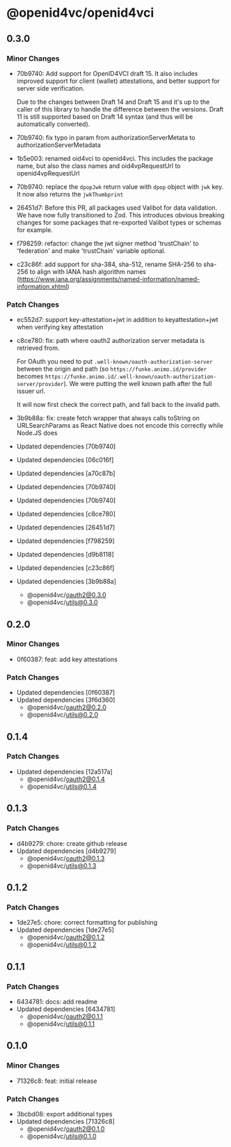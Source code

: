 # @openid4vc/openid4vci

## 0.3.0

### Minor Changes

- 70b9740: Add support for OpenID4VCI draft 15. It also includes improved support for client (wallet) attestations, and better support for server side verification.

  Due to the changes between Draft 14 and Draft 15 and it's up to the caller of this library to handle the difference between the versions. Draft 11 is still supported based on Draft 14 syntax (and thus will be automatically converted).

- 70b9740: fix typo in param from authorizationServerMetata to authorizationServerMetadata
- 1b5e003: renamed oid4vci to openid4vci. This includes the package name, but also the class names and oid4vpRequestUrl to openid4vpRequestUrl
- 70b9740: replace the `dpopJwk` return value with `dpop` object with `jwk` key. It now also returns the `jwkThumbprint`
- 26451d7: Before this PR, all packages used Valibot for data validation.
  We have now fully transitioned to Zod. This introduces obvious breaking changes for some packages that re-exported Valibot types or schemas for example.
- f798259: refactor: change the jwt signer method 'trustChain' to 'federation' and make 'trustChain' variable optional.
- c23c86f: add support for sha-384, sha-512, rename SHA-256 to sha-256 to align with IANA hash algorithm names (https://www.iana.org/assignments/named-information/named-information.xhtml)

### Patch Changes

- ec552d7: support key-attestation+jwt in addition to keyattestation+jwt when verifying key attestation
- c8ce780: fix: path where oauth2 authorization server metadata is retrieved from.

  For OAuth you need to put `.well-known/oauth-authorization-server` between the origin and path (so `https://funke.animo.id/provider` becomes `https://funke.animo.id/.well-known/oauth-authorization-server/provider`). We were putting the well known path after the full issuer url.

  It will now first check the correct path, and fall back to the invalid path.

- 3b9b88a: fix: create fetch wrapper that always calls toString on URLSearchParams as React Native does not encode this correctly while Node.JS does
- Updated dependencies [70b9740]
- Updated dependencies [06c016f]
- Updated dependencies [a70c87b]
- Updated dependencies [70b9740]
- Updated dependencies [70b9740]
- Updated dependencies [c8ce780]
- Updated dependencies [26451d7]
- Updated dependencies [f798259]
- Updated dependencies [d9b8118]
- Updated dependencies [c23c86f]
- Updated dependencies [3b9b88a]
  - @openid4vc/oauth2@0.3.0
  - @openid4vc/utils@0.3.0

## 0.2.0

### Minor Changes

- 0f60387: feat: add key attestations

### Patch Changes

- Updated dependencies [0f60387]
- Updated dependencies [3f6d360]
  - @openid4vc/oauth2@0.2.0
  - @openid4vc/utils@0.2.0

## 0.1.4

### Patch Changes

- Updated dependencies [12a517a]
  - @openid4vc/oauth2@0.1.4
  - @openid4vc/utils@0.1.4

## 0.1.3

### Patch Changes

- d4b9279: chore: create github release
- Updated dependencies [d4b9279]
  - @openid4vc/oauth2@0.1.3
  - @openid4vc/utils@0.1.3

## 0.1.2

### Patch Changes

- 1de27e5: chore: correct formatting for publishing
- Updated dependencies [1de27e5]
  - @openid4vc/oauth2@0.1.2
  - @openid4vc/utils@0.1.2

## 0.1.1

### Patch Changes

- 6434781: docs: add readme
- Updated dependencies [6434781]
  - @openid4vc/oauth2@0.1.1
  - @openid4vc/utils@0.1.1

## 0.1.0

### Minor Changes

- 71326c8: feat: initial release

### Patch Changes

- 3bcbd08: export additional types
- Updated dependencies [71326c8]
  - @openid4vc/oauth2@0.1.0
  - @openid4vc/utils@0.1.0
